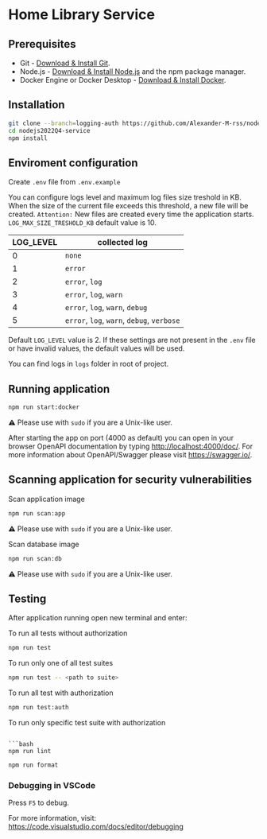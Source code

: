 # Home Library Service

## Prerequisites

- Git - [Download & Install Git](https://git-scm.com/downloads).
- Node.js - [Download & Install Node.js](https://nodejs.org/en/download/) and the npm package manager.
- Docker Engine or Docker Desktop - [Download & Install Docker](https://www.docker.com/).

## Installation

```bash
git clone --branch=logging-auth https://github.com/Alexander-M-rss/nodejs2022Q4-service.git
cd nodejs2022Q4-service
npm install
```

## Enviroment configuration

Create `.env` file from `.env.example`

You can configure logs level and maximum log files size treshold in KB. When the size of the current file exceeds this threshold, a new file will be created. `Attention:` New files are created every time the application starts. `LOG_MAX_SIZE_TRESHOLD_KB` default value is 10.

| LOG_LEVEL | collected log                              |
|-----------|--------------------------------------------|
| 0         | `none`                                     |
| 1         | `error`                                    |
| 2         | `error`, `log`                             |
| 3         | `error`, `log`, `warn`                     |
| 4         | `error`, `log`, `warn`, `debug`            |
| 5         | `error`, `log`, `warn`, `debug`, `verbose` |

Default `LOG_LEVEL` value is 2.
If these settings are not present in the `.env` file or have invalid values, the default values will be used.

You can find logs in `logs` folder in root of project.

## Running application

```bash
npm run start:docker
```

:warning: Please use with `sudo` if you are a Unix-like user.

After starting the app on port (4000 as default) you can open
in your browser OpenAPI documentation by typing <http://localhost:4000/doc/>.
For more information about OpenAPI/Swagger please visit <https://swagger.io/>.

## Scanning application for security vulnerabilities

Scan application image

```bash
npm run scan:app
```

:warning: Please use with `sudo` if you are a Unix-like user.

Scan database image

```bash
npm run scan:db
```

:warning: Please use with `sudo` if you are a Unix-like user.

## Testing

After application running open new terminal and enter:

To run all tests without authorization

```bash
npm run test
```

To run only one of all test suites

```bash
npm run test -- <path to suite>
```

To run all test with authorization

```bash
npm run test:auth
```

To run only specific test suite with authorization

```bash*.mdformat

```bash
npm run lint
```

```bash
npm run format
```

### Debugging in VSCode

Press `F5` to debug.

For more information, visit: <https://code.visualstudio.com/docs/editor/debugging>

